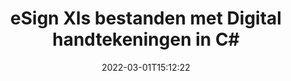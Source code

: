 ---
############################# Static ############################
layout: "auto-gen-signature"
date: 2022-03-01T15:12:22
draft: false
operation: Sign
signaturetype: Digital
fileformat: Xls
productName: .NET
lang: nl
productCode: net
otherformats: pdf doc docx docm dot dotx odt ott xls xlsx xlsm xlsb ods ots xltx xltm pptx pptm
breadcrumb: Put Digital signature on Xls for C#

############################# Head ############################
head_title: "Digitale elektronische handtekeningen toevoegen aan Xls bestand met C#"
head_description: "Zet de digitale handtekening op het Xls-bestand voor .NET met een paar regels code. Gebruik de GroupDocs Document Signature API om tientallen bestandsindelingen te ondertekenen."

############################# Header ############################
title: "eSign Xls bestanden met Digital handtekeningen in C#"
description: "Hoe een Digital handtekening toe te voegen met een paar regels .NET code"
bg_image: "https://cms.admin.containerize.com/templates/aspose/App_Themes/V3/images/bg/header1.png"
bg_overlay: false
button:
    enable: true

############################# SubMenu ############################
submenu:
    enable: true

    left:
        img_alt: "GroupDocs.Signature for .NET"
        image: "https://cms.admin.containerize.com/templates/groupdocs/images/product-logos/90x90-noborder/groupdocs-signature-net.png"
        product: "GroupDocs.Signature"
        platform: ".NET"



############################# About ############################
about:
    enable: true
    title: "Over GroupDocs.Signature for .NET API voor digitale handtekeningen"
    content: |
        [GroupDocs.Signature for .NET](https://products.groupdocs.com/signature/net/) is een populaire API om documenten te ondertekenen met de digitale elektronische handtekeningen, met digitale certificaten. Voor de API voor digitale handtekeningen gebruikt de API PFX-certificaatbestanden om documenten te ondertekenen met met een wachtwoord beveiligde privé- en openbare sleutels. De digitale handtekeningen kunnen worden gebruikt om zakelijke documenten te certificeren met een specifieke eSign PDF-pagina, en om volledige Microsoft Office-documenten zoals Words, Excel, Powerpoint-bestanden en Open Office-documenten te certificeren. Klanten kunnen de handtekeningen gemakkelijk manipuleren, zoals bewerken, verwijderen of aanpassen. De API biedt een manier om handtekeningen te zoeken en te verifiëren. Bovendien zijn er veel mogelijkheden voor het aanpassen van handtekeningen.
    

############################# Steps ############################
steps:
    enable: true
    title_left: "Stappen om Xls te ondertekenen met Digital in C#"
    content_left: |
        [GroupDocs.Signature for .NET](https://products.groupdocs.com/signature/net/) biedt de mogelijkheid om Xls documenten snel en gemakkelijk te ondertekenen met Digital handtekeningen.
        
        * Maak een instantie van de Signature-klasse die een Xls-bestand levert dat moet worden ondertekend als pad of geheugenstroom
        * Instantieer SignOptions klasse en stel alle gevraagde gegevens in.
        * Roep de Signature.Sign()-methode op en geef uitvoer Xls-bestand of geheugenstroom

    title_right: " systeem vereisten"
    content_right: |
        GroupDocs.Signature for .NET worden ondersteund op alle belangrijke platforms en besturingssystemen. Voordat u de onderstaande code uitvoert, moet u ervoor zorgen dat de volgende vereisten op uw systeem zijn geïnstalleerd.

        * Besturingssystemen: Microsoft Windows, Linux, MacOS
        * Ontwikkelomgevingen: Microsoft Visual Studio, Xamarin, MonoDevelop
        * Frameworks: .NET Framework, .NET Standard, .NET Core, Mono
        * Download de nieuwste GroupDocs.Signature for .NET van [Nuget](https://www.nuget.org/packages/groupdocs.signature)
         
    code: |
        ```csharp    
                
        // Set up input Xls file
        string filePath = "input.xls";
        // Set up output file
        string outputFilePath = "output.xls";
        // Provide digital certificate
        string certificateFilePath = "certificate.pfx";

        // Instantiate Signature for input file
        using (GroupDocs.Signature.Signature signature = new GroupDocs.Signature.Signature(filePath))
        {
                //Provide sign options
                DigitalSignOptions options = new DigitalSignOptions(certificateFilePath)
                {
                    // set certificate password
                    Password = "1234567890",
                    // set signature position
                    Left = 50,
                    Top = 200,
                };

                // sign Xls document
                SignResult result = signature.Sign(outputFilePath, options);
        }

        ```

############################# Demos ############################
demos:
    enable: true
    title: "Xls documenten ondertekenen met Digital Live Demo"
    content: |
       Onderteken het Xls-bestand met verschillende handtekeningen op dit moment door naar de website [GroupDocs.Signature App](https://products.groupdocs.app/signature/family) te gaan. Gratis online demo voor u klaar.          

############################# More Formats ############################
more_formats:
    enable: true
    title: "Andere ondersteunde Digital handtekeningen voor C#"
    content: |
        "U kunt Xls ook ondertekenen met andere soorten handtekeningen. Zie de lijst hieronder."
    format: 
       
       
back_to_top:
    enable: true
---
